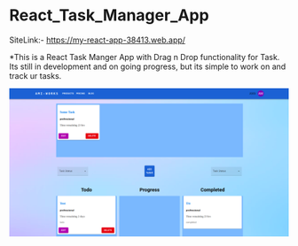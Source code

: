 # React_Task_Manager_App
SiteLink:- https://my-react-app-38413.web.app/

*This is a React Task Manger App with Drag n Drop functionality for Task.
Its still in development and on going progress, but its simple to work on and track ur tasks.

![alt text](https://github.com/WebworldContent/React_Task_Manager_App/blob/master/sample.png?raw=true)
